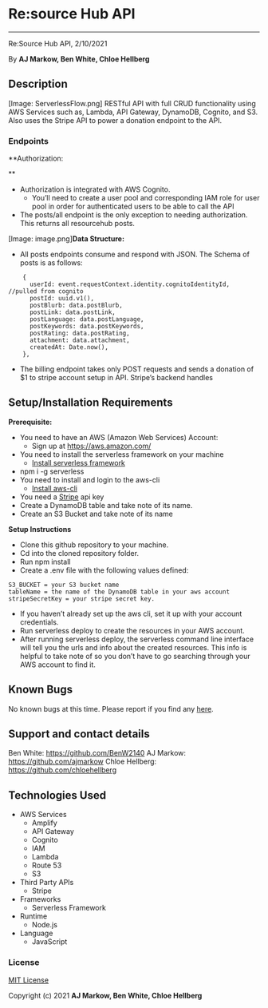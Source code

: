 # Re:source Hub API 

* * *
Re:Source Hub API, 2/10/2021

By **AJ Markow, Ben White, Chloe Hellberg**


## Description

[Image: ServerlessFlow.png]
RESTful API with full CRUD functionality using AWS Services such as, Lambda, API Gateway, DynamoDB, Cognito, and S3. Also uses the Stripe API to power a donation endpoint to the API.

### Endpoints

**Authorization:

**

* Authorization is integrated with AWS Cognito.
    * You’ll need to create a user pool and corresponding IAM role for user pool in order for authenticated users to be able to call the API
* The posts/all endpoint is the only exception to needing authorization.  This returns all resourcehub posts.

[Image: image.png]**Data Structure:** 


* All  posts endpoints consume and respond with JSON.  The Schema of posts is as follows:

```
    {
      userId: event.requestContext.identity.cognitoIdentityId, //pulled from cognito
      postId: uuid.v1(),
      postBlurb: data.postBlurb,
      postLink: data.postLink,
      postLanguage: data.postLanguage,
      postKeywords: data.postKeywords,
      postRating: data.postRating,
      attachment: data.attachment,
      createdAt: Date.now(),
    },
```

* The billing endpoint takes only POST requests and sends a donation of $1 to stripe account setup in API.  Stripe’s backend handles

## Setup/Installation Requirements

**Prerequisite:**

* You need to have an AWS (Amazon Web Services) Account:
    * Sign up at https://aws.amazon.com/
* You need to install the serverless framework on your machine
    * [Install serverless framework](https://www.serverless.com/)
* npm i -g serverless
* You need to install and login to the aws-cli
    * [Install aws-cli](https://docs.aws.amazon.com/cli/latest/userguide/install-cliv2.html)
* You need a [Stripe](https://stripe.com/) api key
* Create a DynamoDB table and take note of its name. 
* Create an S3 Bucket and take note of its name

**Setup Instructions**

* Clone this github repository to your machine.
* Cd into the cloned repository folder.
* Run npm install
* Create a  .env file with the following values defined:

```
S3_BUCKET = your S3 bucket name
tableName = the name of the DynamoDB table in your aws account
stripeSecretKey = your stripe secret key.
```

* If you haven’t already set up the aws cli, set it up with your account credentials.
* Run serverless deploy to create the resources in your AWS account.
* After running serverless deploy, the serverless command line interface will tell you the urls and info about the created resources. This info is helpful to take note of so you don’t have to go searching through your AWS account to find it.

## Known Bugs

No known bugs at this time. Please report if you find any [here](https://github.com/ajmarkow/resourcehub/issues).

## Support and contact details

Ben White: https://github.com/BenW2140
AJ Markow: https://github.com/ajmarkow
Chloe Hellberg: https://github.com/chloehellberg

## Technologies Used

* AWS Services
    * Amplify
    * API Gateway
    * Cognito
    * IAM
    * Lambda
    * Route 53
    * S3
* Third Party APIs
    * Stripe
* Frameworks
    * Serverless Framework
* Runtime 
    * Node.js
* Language 
    * JavaScript

### License

[MIT License](https://opensource.org/licenses/MIT)

Copyright (c) 2021 **AJ Markow, Ben White, Chloe Hellberg**
